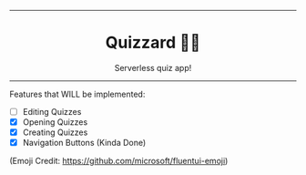 <div align="center">

<hr>

# Quizzard 🧙‍♂️

Serverless quiz app!

<hr>

</div>

Features that WILL be implemented:

- [ ] Editing Quizzes
- [x] Opening Quizzes
- [x] Creating Quizzes
- [x] Navigation Buttons (Kinda Done)

(Emoji Credit: https://github.com/microsoft/fluentui-emoji)